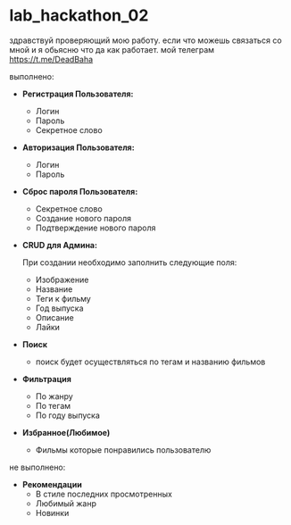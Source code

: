 # lab_hackathon_02
здравствуй проверяющий мою работу.
если что можешь связаться со мной и я обьясню что да как работает. мой  телеграм https://t.me/DeadBaha

выполнено:
- **Регистрация Пользователя:**
    - Логин
    - Пароль
    - Секретное слово
- **Авторизация Пользователя:**
    - Логин
    - Пароль
- **Сброс пароля Пользователя:**
    - Секретное слово
    - Создание нового пароля
    - Подтверждение нового пароля
- **CRUD для Админа:**
    
     При создании необходимо заполнить следующие поля:
    
    - Изображение
    - Название
    - Теги к фильму
    - Год выпуска
    - Описание
    - Лайки
- **Поиск**
    - поиск будет осуществляться по тегам и названию фильмов
- **Фильтрация**
    - По жанру
    - По тегам
    - По году выпуска
- **Избранное(Любимое)**
    - Фильмы которые понравились пользователю
    
не выполнено:
- **Рекомендации**
    - В стиле последних просмотренных
    - Любимый жанр
    - Новинки
